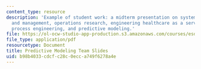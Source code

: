 ```yaml
---
content_type: resource
description: 'Example of student work: a midterm presentation on systems engineering
  and management, operations research, engineering healthcare as a service system,
  process engineering, and predictive modeling.'
file: https://ol-ocw-studio-app-production.s3.amazonaws.com/courses/esd-69-seminar-on-health-care-systems-innovation-fall-2010/b98b4033cdcfc28c0ecca749f6278a4e_MITESD_69F10_prmdlng_mdtrm.pdf
file_type: application/pdf
resourcetype: Document
title: Predictive Modeling Team Slides
uid: b98b4033-cdcf-c28c-0ecc-a749f6278a4e
---
```


